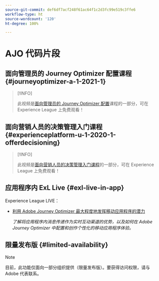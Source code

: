 ```yaml
---
source-git-commit: def6df7acf248f61ac64f1c2d3fc99e519c3ffe6
workflow-type: ht
source-wordcount: '120'
ht-degree: 100%

---
```

# AJO 代码片段

## 面向管理员的 Journey Optimizer 配置课程 {#journeyoptimizer-a-1-2021-1}

>[!INFO]
>
> 此视频是[面向管理员的 Journey Optimizer 配置](https://experienceleague.adobe.com/docs/courses/using/journeyoptimizer-a-1-2021-1.html?lang=zh-Hans)课程的一部分，可在 Experience League 上免费观看！

## 面向营销人员的决策管理入门课程 {#experienceplatform-u-1-2020-1-offerdecisioning}

>[!INFO]
>
> 此视频是[面向营销人员的决策管理入门课程](https://experienceleague.adobe.com/docs/courses/using/experienceplatform-u-1-2020-1-offerdecisioning.html?lang=zh-Hans)的一部分，可在 Experience League 上免费观看！

## 应用程序内 ExL Live {#exl-live-in-app}

Experience League LIVE：

* [利用 Adobe Journey Optimizer 最大程度地发挥移动应用程序的潜力](https://experienceleague.adobe.com/docs/events/experience-league-live-recordings/episodes/exl-live-episode-5-24-23.html?lang=zh-Hans)

  *了解将应用程序内消息传递作为实时互动渠道的优势，以及如何在 Adobe Journey Optimizer 中配置和创作个性化的移动应用程序体验。*

## 限量发布版 {#limited-availability}

>[!NOTE]
>
>目前，此功能仅面向一部分组织提供（限量发布版）。要获得访问权限，请与 Adobe 代表联系。

